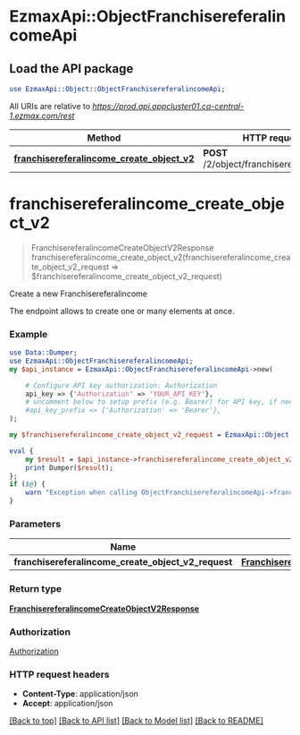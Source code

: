 # EzmaxApi::ObjectFranchisereferalincomeApi

## Load the API package
```perl
use EzmaxApi::Object::ObjectFranchisereferalincomeApi;
```

All URIs are relative to *https://prod.api.appcluster01.ca-central-1.ezmax.com/rest*

Method | HTTP request | Description
------------- | ------------- | -------------
[**franchisereferalincome_create_object_v2**](ObjectFranchisereferalincomeApi.md#franchisereferalincome_create_object_v2) | **POST** /2/object/franchisereferalincome | Create a new Franchisereferalincome


# **franchisereferalincome_create_object_v2**
> FranchisereferalincomeCreateObjectV2Response franchisereferalincome_create_object_v2(franchisereferalincome_create_object_v2_request => $franchisereferalincome_create_object_v2_request)

Create a new Franchisereferalincome

The endpoint allows to create one or many elements at once.

### Example
```perl
use Data::Dumper;
use EzmaxApi::ObjectFranchisereferalincomeApi;
my $api_instance = EzmaxApi::ObjectFranchisereferalincomeApi->new(

    # Configure API key authorization: Authorization
    api_key => {'Authorization' => 'YOUR_API_KEY'},
    # uncomment below to setup prefix (e.g. Bearer) for API key, if needed
    #api_key_prefix => {'Authorization' => 'Bearer'},
);

my $franchisereferalincome_create_object_v2_request = EzmaxApi::Object::FranchisereferalincomeCreateObjectV2Request->new(); # FranchisereferalincomeCreateObjectV2Request | 

eval {
    my $result = $api_instance->franchisereferalincome_create_object_v2(franchisereferalincome_create_object_v2_request => $franchisereferalincome_create_object_v2_request);
    print Dumper($result);
};
if ($@) {
    warn "Exception when calling ObjectFranchisereferalincomeApi->franchisereferalincome_create_object_v2: $@\n";
}
```

### Parameters

Name | Type | Description  | Notes
------------- | ------------- | ------------- | -------------
 **franchisereferalincome_create_object_v2_request** | [**FranchisereferalincomeCreateObjectV2Request**](FranchisereferalincomeCreateObjectV2Request.md)|  | 

### Return type

[**FranchisereferalincomeCreateObjectV2Response**](FranchisereferalincomeCreateObjectV2Response.md)

### Authorization

[Authorization](../README.md#Authorization)

### HTTP request headers

 - **Content-Type**: application/json
 - **Accept**: application/json

[[Back to top]](#) [[Back to API list]](../README.md#documentation-for-api-endpoints) [[Back to Model list]](../README.md#documentation-for-models) [[Back to README]](../README.md)

